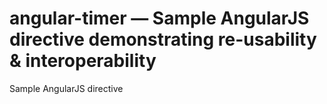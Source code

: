 # angular-timer — Sample AngularJS directive demonstrating re-usability & interoperability

Sample AngularJS directive



